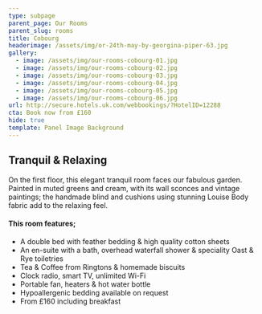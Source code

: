```yaml
---
type: subpage
parent_page: Our Rooms
parent_slug: rooms
title: Cobourg
headerimage: /assets/img/or-24th-may-by-georgina-piper-63.jpg
gallery:
  - image: /assets/img/our-rooms-cobourg-01.jpg
  - image: /assets/img/our-rooms-cobourg-02.jpg
  - image: /assets/img/our-rooms-cobourg-03.jpg
  - image: /assets/img/our-rooms-cobourg-04.jpg
  - image: /assets/img/our-rooms-cobourg-05.jpg
  - image: /assets/img/our-rooms-cobourg-06.jpg
url: http://secure.hotels.uk.com/webbookings/?HotelID=12288
cta: Book now from £160
hide: true
template: Panel Image Background
---
```

## Tranquil & Relaxing
On the first floor, this elegant tranquil room faces our fabulous garden. Painted in muted greens and cream, with its wall sconces and vintage paintings; the handmade blind and cushions using stunning Louise Body fabric add to the relaxing feel.

#### This room features; 

* A double bed with feather bedding & high quality cotton sheets
* An en-suite with a bath, overhead waterfall shower & speciality Oast & Rye toiletries 
* Tea & Coffee from Ringtons & homemade biscuits 
* Clock radio, smart TV, unlimited Wi-Fi
* Portable fan, heaters & hot water bottle
* Hypoallergenic bedding available on request
* From £160 including breakfast

